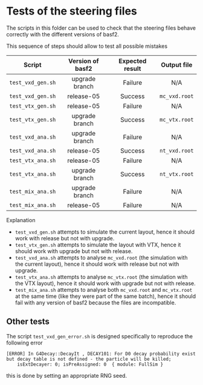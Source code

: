 # Tests of the steering files
The scripts in this folder can be used to check that the steering files behave
correctly with the different versions of basf2.

This sequence of steps should allow to test all possible mistakes

|Script           |Version of basf2|Expected result|Output file  |
|:---------------:|:--------------:|:-------------:|:-----------:|
|`test_vxd_gen.sh`|upgrade branch  |Failure        |N/A          |
|`test_vxd_gen.sh`|release-05      |Success        |`mc_vxd.root`|
|`test_vtx_gen.sh`|release-05      |Failure        |N/A          |
|`test_vtx_gen.sh`|upgrade branch  |Success        |`mc_vtx.root`|
|`test_vxd_ana.sh`|upgrade branch  |Failure        |N/A          |
|`test_vxd_ana.sh`|release-05      |Success        |`nt_vxd.root`|
|`test_vtx_ana.sh`|release-05      |Failure        |N/A          |
|`test_vtx_ana.sh`|upgrade branch  |Success        |`nt_vtx.root`|
|`test_mix_ana.sh`|upgrade branch  |Failure        |N/A          |
|`test_mix_ana.sh`|release-05      |Failure        |N/A          |

Explanation
 - `test_vxd_gen.sh` attempts to simulate the current layout, hence it should
   work with release but not with upgrade.
 - `test_vtx_gen.sh` attempts to simulate the layout with VTX, hence it should
   work with upgrade but not with release.
 - `test_vxd_ana.sh` attempts to analyse `mc_vxd.root` (the simulation with
   the current layout), hence it should work with release but not with upgrade.
 - `test_vtx_ana.sh` attempts to analyse `mc_vtx.root` (the simulation with
   the VTX layout), hence it should work with upgrade but not with release.
 - `test_mix_ana.sh` attempts to analyse both `mc_vxd.root` and `mc_vtx.root`
   at the same time (like they were part of the same batch), hence it should
   fail with any version of basf2 because the files are incompatible.

## Other tests
The script `test_vxd_gen_error.sh` is designed specifically to reproduce the
following error
```
[ERROR] In G4Decay::DecayIt , DECAY101: For D0 decay probability exist but decay table is not defined - the particle will be killed;
    isExtDecayer: 0; isPreAssigned: 0  { module: FullSim }
```
this is done by setting an appropriate RNG seed.
